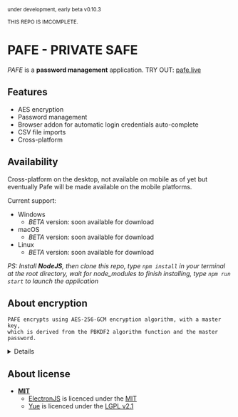 <!-- ![pafe github banner](https://github.com/sen0rxol0/pafe/blob/main/src/assets/banner_1024x256@1x.png) -->
<small>under development, early beta v0.10.3</small>

<small>THIS REPO IS IMCOMPLETE.</small>

# PAFE - PRIVATE SAFE
*PAFE* is a **password management** application. TRY OUT: [pafe.live](https://pafe.live)

## Features
- AES encryption
- Password management
- Browser addon for automatic login credentials auto-complete
- CSV file imports
- Cross-platform

<!-- ## Roadmap -->
<!-- 1. Add support for file encryption -->
## Availability
Cross-platform on the desktop, not available on mobile as of yet but eventually Pafe will be made available on the mobile platforms.

Current support:

- Windows
    - *BETA* version: soon available for download
- macOS
    - *BETA* version: soon available for download
- Linux
    - *BETA* version: soon available for download

*PS: Install __NodeJS__, then clone this repo, type `npm install` in your terminal at the root directory, wait for node_modules to finish installing, type `npm run start` to launch the application*
<!-- ## Next -->

## About encryption
    PAFE encrypts using AES-256-GCM encryption algorithm, with a master key,
    which is derived from the PBKDF2 algorithm function and the master password.
<details>
<br/>
AES-256-GCM (Advanced Encryption Standard in Galois/Counter Mode)<br/>
Meaning the data is encrypted with a 256-bit key, generated for encryption using AES in GCM mode.
<br/><br/>
<a href="https://fr.wikipedia.org/wiki/PBKDF2">PBKDF2 (Password-Based Key Derivation Function 2)</a>
<br/><br/>
</details>

## About license
- **[MIT](https://github.com/sen0rxol0/pafe/blob/main/LICENCE)**
    - [ElectronJS](https://github.com/electron/electron) is licenced under the [MIT](https://github.com/electron/electron/blob/master/LICENSE)
    - [Yue](https://github.com/yue/yue) is licenced under the [LGPL v2.1](https://github.com/yue/yue/blob/master/LICENSE)
